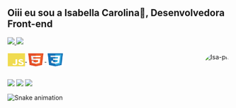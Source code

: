 ## Oiii eu sou a Isabella Carolina🦄, Desenvolvedora Front-end

<div align="left">
  <a href="https://github.com/isabellacarollina">
  <img height="140em" src="https://github-readme-stats.vercel.app/api?username=isabellacarollina&show_icons=true&theme=radical&include_all_commits=true&count_private=true"/>
  <img height="140em" src="https://github-readme-stats.vercel.app/api/top-langs/?username=isabellacarollina&layout=compact&langs_count=7&theme=radical"/>
</div>
  <div style="display: inline_block"><br>
  <img align="center" alt="Isa-Js" height="30" width="40" src="https://raw.githubusercontent.com/devicons/devicon/master/icons/javascript/javascript-plain.svg">
  <img align="center" alt="Isa-HTML" height="30" width="40" src="https://raw.githubusercontent.com/devicons/devicon/master/icons/html5/html5-original.svg">
  <img align="center" alt="Isa-CSS" height="30" width="40" src="https://raw.githubusercontent.com/devicons/devicon/master/icons/css3/css3-original.svg">
  <img align="right" alt="Isa-pic" height="150" style="border-radius:50px;" src="https://media.discordapp.net/attachments/691314880644644884/954095334680850542/cf0382a6-8303-4837-bd49-8c05e03c524c.jpg?width=333&height=406">
</div>
  
   ##
  
  <div>
  <a href="https://instagram.com/isabellacarollina" target="_blank"><img src="https://img.shields.io/badge/-Instagram-%23E4405F?style=for-the-badge&logo=instagram&logoColor=white" target="_blank"></a>
  <a href = "mailto:isabellacarolina80@gmail.com"><img src="https://img.shields.io/badge/-Gmail-%23333?style=for-the-badge&logo=gmail&logoColor=white" target="_blank"></a>
  <a href="https://www.linkedin.com/in/isabella-carolina-845b341a2/" target="_blank"><img src="https://img.shields.io/badge/-LinkedIn-%230077B5?style=for-the-badge&logo=linkedin&logoColor=white" target="_blank"></a>      
 </a>
  
  ![Snake animation](https://github.com/isabellacarollina/isabellacarollina/blob/output/github-contribution-grid-snake.svg)
  </div>
  


